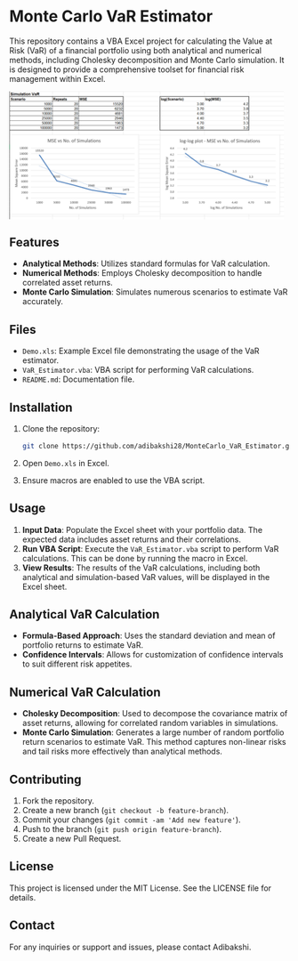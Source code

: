 # Monte Carlo VaR Estimator

This repository contains a VBA Excel project for calculating the Value at Risk (VaR) of a financial portfolio using both analytical and numerical methods, including Cholesky decomposition and Monte Carlo simulation. It is designed to provide a comprehensive toolset for financial risk management within Excel.

<div style="display: flex; justify-content: space-between;">
  <img src="ss/1.png" alt="Screenshot 1" style="width: 98%;">
</div>

## Features

- **Analytical Methods**: Utilizes standard formulas for VaR calculation.
- **Numerical Methods**: Employs Cholesky decomposition to handle correlated asset returns.
- **Monte Carlo Simulation**: Simulates numerous scenarios to estimate VaR accurately.

## Files

- `Demo.xls`: Example Excel file demonstrating the usage of the VaR estimator.
- `VaR_Estimator.vba`: VBA script for performing VaR calculations.
- `README.md`: Documentation file.

## Installation

1. Clone the repository:

    ```bash
    git clone https://github.com/adibakshi28/MonteCarlo_VaR_Estimator.git
    ```

2. Open `Demo.xls` in Excel.
3. Ensure macros are enabled to use the VBA script.

## Usage

1. **Input Data**: Populate the Excel sheet with your portfolio data. The expected data includes asset returns and their correlations.
2. **Run VBA Script**: Execute the `VaR_Estimator.vba` script to perform VaR calculations. This can be done by running the macro in Excel.
3. **View Results**: The results of the VaR calculations, including both analytical and simulation-based VaR values, will be displayed in the Excel sheet.

## Analytical VaR Calculation

- **Formula-Based Approach**: Uses the standard deviation and mean of portfolio returns to estimate VaR.
- **Confidence Intervals**: Allows for customization of confidence intervals to suit different risk appetites.

## Numerical VaR Calculation

- **Cholesky Decomposition**: Used to decompose the covariance matrix of asset returns, allowing for correlated random variables in simulations.
- **Monte Carlo Simulation**: Generates a large number of random portfolio return scenarios to estimate VaR. This method captures non-linear risks and tail risks more effectively than analytical methods.

## Contributing

1. Fork the repository.
2. Create a new branch (`git checkout -b feature-branch`).
3. Commit your changes (`git commit -am 'Add new feature'`).
4. Push to the branch (`git push origin feature-branch`).
5. Create a new Pull Request.

## License

This project is licensed under the MIT License. See the LICENSE file for details.

## Contact

For any inquiries or support and issues, please contact Adibakshi.
